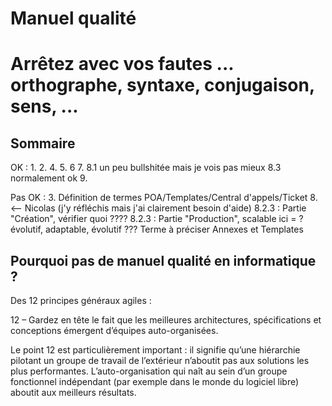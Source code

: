# Manuel qualité

# Arrêtez avec vos fautes ... orthographe, syntaxe, conjugaison, sens, ... 


## Sommaire

OK :
1.
2.
4.
5.
6
7.
8.1 un peu bullshitée mais je vois pas mieux
8.3 normalement ok
9.

Pas OK :
3. Définition de termes POA/Templates/Central d'appels/Ticket
8. <-- Nicolas (j'y réfléchis mais j'ai clairement besoin d'aide)
8.2.3 : Partie "Création", vérifier quoi ????
8.2.3 : Partie "Production", scalable ici = ? évolutif, adaptable, évolutif ??? Terme à préciser
Annexes et Templates

## Pourquoi pas de manuel qualité en informatique ?

Des 12 principes généraux agiles :

12 – Gardez en tête le fait que les meilleures architectures, spécifications et conceptions émergent d’équipes auto-organisées.

Le point 12 est particulièrement important : il signifie qu’une hiérarchie
pilotant un groupe de travail de l’extérieur n’aboutit pas aux solutions les
plus performantes. L’auto-organisation qui naît au sein d’un groupe fonctionnel
indépendant (par exemple dans le monde du logiciel libre) aboutit aux meilleurs
résultats.
